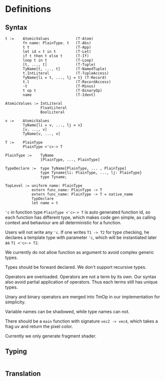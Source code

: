 # Definitions

## Syntax

```
t :=    AtomicValues            (T-Atom)
        fn name: PlainType. t   (T-Abs)
        t t                     (T-App)
        let id = t in t         (T-Let)
        if t then t else t      (T-If)
        loop t in t             (T-Loop)
        [t, ..., t]             (T-Tuple)
        TyName[t, ..., t]       (T-NamedTuple)
        t.IntLiteral            (T-TupleAccess)
        TyName{li = t, ..., lj = t} (T-Record)
        t.l                     (T-RecordAccess)
        -t                      (T-Minus)
        t op t                  (T-BinaryOp)
        name                    (T-Ident)
    
AtomicValues := IntLiteral
                FloatLiteral
                BoolLiteral

v :=    AtomicValues
        TyName{li = v, ..., lj = v}
        [v, ..., v]
        TyName[v, ..., v]

T :=    PlainType
        PlainType <'c>-> T

PlainType :=    TyName
                [PlainType, ..., PlainType]

TypeDeclare :=  type TyName[PlainType, ... , PlainType]
                type Tyname{li: PlainType, ..., lj: PlainType}
                type Tyname;

TopLevel := uniform name: PlainType
            extern func_name: PlainType -> T 
            extern func_name: PlainType -> T = native_name
            TypDeclare
            let name = t
```

`'c` in function type `PlainType <'c>-> T` is auto generated function id, so each function has different type, which makes code gen simple, as calling context and behaviour are all deterministic for a function.

Users will not write any `'c`. If one writes `T1 -> T2` for type checking, he declares a template type with parameter `'c`, which will be instantiated later as `T1 <'c>-> T2`.

We currently do not allow function as argument to avoid complex generic types.

Types should be forward declared. We don't support recursive types.

Operators are overloaded. Operators are not a term by its own. Our syntax also avoid partial application of operators. Thus each terms still has unique types.

Unary and binary operators are merged into TmOp in our implementation for simplicity.

Variable names can be shadowed, while type names can not.

There should be a `main` function with signature `vec2 -> vec4`, which takes a frag uv and return the pixel color.

Currently we only generate fragment shader.

## Typing

```

```

## Translation

```
```